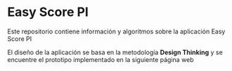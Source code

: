 # Easy Score PI
Este repositorio contiene información y algoritmos sobre la aplicación Easy Score PI

El diseño de la aplicación se basa en la metodología **Design Thinking** y se encuentre el prototipo implementado en la siguiente página web
